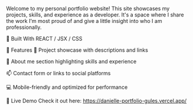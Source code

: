 Welcome to my personal portfolio website! This site showcases my projects, skills, and experience as a developer. It's a space where I share the work I'm most proud of and give a little insight into who I am professionally.

🔧 Built With
REACT / JSX / CSS  

🚀 Features
📁 Project showcase with descriptions and links

🧠 About me section highlighting skills and experience

📫 Contact form or links to social platforms

💻 Mobile-friendly and optimized for performance

📸 Live Demo
Check it out here: https://danielle-portfolio-gules.vercel.app/

